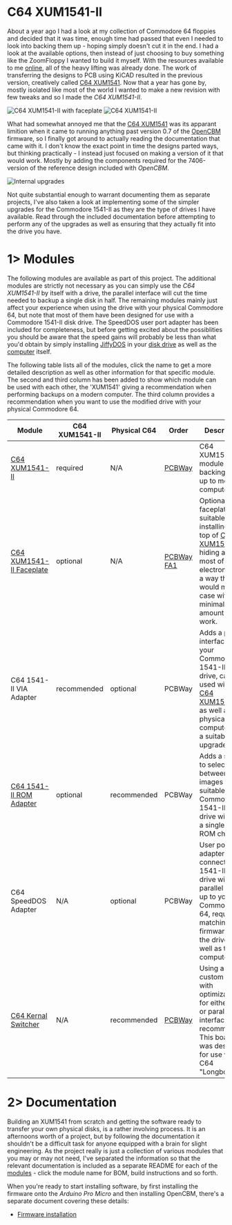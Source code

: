 # C64 XUM1541-II
About a year ago I had a look at my collection of Commodore 64 floppies and decided that it was time, enough time had passed that even I needed to look into backing them up - hoping simply doesn't cut it in the end. I had a look at the available options, then instead of just choosing to buy something like the ZoomFloppy I wanted to build it myself. With the resources available to me [online](https://myoldcomputer.nl/commodore-64/xum1541-promicro/), all of the heavy lifting was already done. The work of transferring the designs to PCB using KiCAD resulted in the previous version, creatively called [C64 XUM1541](https://github.com/tebl/C64-XUM1541). Now that a year has gone by, mostly isolated like most of the world I wanted to make a new revision with few tweaks and so I made the  *C64 XUM1541-II*.

![C64 XUM1541-II with faceplate](https://github.com/tebl/C64-XUM1541-II/raw/main/gallery/2022-02-19%2000.23.50.jpg)
![C64 XUM1541-II](https://github.com/tebl/C64-XUM1541-II/raw/main/gallery/2021-03-19%2000.18.31.jpg)

What had somewhat annoyed me that the [C64 XUM1541](https://github.com/tebl/C64-XUM1541) was its apparant limition when it came to running anything past version 0.7 of the [OpenCBM](https://github.com/OpenCBM/OpenCBM/tree/master/xum1541) firmware, so I finally got around to actually reading the documentation that came with it. I don't know the exact point in time the designs parted ways, but thinking practically - I instead just focused on making a version of it that would work. Mostly by adding the components required for the 7406-version of the reference design included with *OpenCBM*.

![Internal upgrades](https://github.com/tebl/C64-XUM1541-II/raw/main/gallery/2021-04-29%2002.02.14.jpg)

Not quite substantial enough to warrant documenting them as separate projects, I've also taken a look at implementing some of the simpler upgrades for the Commodore 1541-II as they are the type of drives I have available. Read through the included documentation before attempting to perform any of the upgrades as well as ensuring that they actually fit into the drive you have.

# 1> Modules
The following modules are available as part of this project. The additional modules are strictly not necessary as you can simply use the *C64 XUM1541-II* by itself with a drive, the parallel interface will cut the time needed to backup a single disk in half. The remaining modules mainly just affect your experience when using the drive with your physical Commodore 64, but note that most of them have been designed for use with a Commodore 1541-II disk drive.  The SpeedDOS user port adapter has been included for completeness, but before getting excited about the possiblities you should be aware that the speed gains will probably be less than what you'd obtain by simply installing [JiffyDOS](http://store.go4retro.com/categories/Commodore/Firmware/JiffyDOS/) in your [disk drive](http://store.go4retro.com/jiffydos-1541-dos-rom-overlay-image/) as well as  the [computer](http://store.go4retro.com/jiffydos-64-kernal-rom-overlay-image/) itself.

The following table lists all of the modules, click the name to get a more detailed description as well as other information for that specific module. The second and third column has been added to show which module can be used with each other, the 'XUM1541' giving a recommendation when performing backups on a modern computer. The  third column provides a recommendation when you want to use the modified drive with your physical Commodore 64.

| Module                  | C64 XUM1541-II | Physical C64 | Order  | Description |
| ----------------------- | -------------- | ------------ | ------ | ----------- |
| [C64 XUM1541-II](https://github.com/tebl/C64-XUM1541-II/tree/main/C64%20XUM1541-II) | required       | N/A     | [PCBWay](https://www.pcbway.com/project/shareproject/C64_XUM1541_II.html) | C64 XUM1541-II module for backing disks up to modern computer.
| [C64 XUM1541-II Faceplate](https://github.com/tebl/C64-XUM1541-II/tree/main/faceplates) | optional       | N/A     | [PCBWay FA1](https://www.pcbway.com/project/shareproject/C64_XUM1541_II__Faceplate_FA1_.html) | Optional faceplates suitable for installing on top of [C64 XUM1541-II](https://github.com/tebl/C64-XUM1541-II/tree/main/C64%20XUM1541-II), hiding away most of the electronics in a way that would mimic a case with a minimal amount of work.
| C64 1541-II VIA Adapter | recommended    | optional     | PCBWay | Adds a parallel interface to your Commodore 1541-II disk drive, can be used with both [C64 XUM1541-II](https://github.com/tebl/C64-XUM1541-II/tree/main/C64%20XUM1541-II) as well as physical computer with a suitable ROM upgrade.
| [C64 1541-II ROM Adapter](https://github.com/tebl/C64-XUM1541-II/tree/main/C64%201541-II%20ROM%20Adapter) | optional       | recommended  | PCBWay | Adds a switch to select between ROM images suitable for Commodore 1541-II disk drive with only a single 16KB ROM chip.
| C64 SpeedDOS Adapter    | N/A            | optional     | PCBWay | User port adapter for connecting a 1541-II disk drive with a parallel cable up to your Commodore 64, requires matching firmware on the drive as well as the computer.
| [C64 Kernal Switcher](https://github.com/tebl/C64-Kernal-Switcher) | N/A          | recommended  | [PCBWay](https://www.pcbway.com/project/shareproject/Commodore_64_Quad_Kernal_Switcher.html?inviteid=88707) | Using a custom kernal with optimizations for either serial or parallel interfaces is recommended. This board was designed for use with C64 "Longboards".

# 2> Documentation
Building an XUM1541 from scratch and getting the software ready to transfer your own physical disks, is a rather involving process. It is an afternoons worth of a project, but by following the documentation it shouldn't be a difficult task for anyone equipped with a brain for slight engineering. As the project really is just a collection of various modules that you may or may not need, I've separated the information so that the relevant documentation is included as a separate README for each of the [modules](#1-modules) - click the module name for BOM, build instructions and so forth.

When you're ready to start installing software, by first installing the firmware onto the *Arduino Pro Micro* and then installing OpenCBM, there's a separate document covering these details:
- [Firmware installation](https://github.com/tebl/C64-XUM1541-II/blob/main/documentation/firmware.md)

